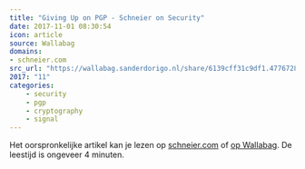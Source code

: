 ```yaml
---
title: "Giving Up on PGP - Schneier on Security"
date: 2017-11-01 08:30:54
icon: article
source: Wallabag
domains:
- schneier.com
src_url: "https://wallabag.sanderdorigo.nl/share/6139cff31c9df1.47767286"
2017: "11"
categories:
    - security
    - pgp
    - cryptography
    - signal
---
```

Het oorspronkelijke artikel kan je lezen op [schneier.com](https://www.schneier.com/blog/archives/2016/12/giving_up_on_pg.html) of [op Wallabag](https://wallabag.sanderdorigo.nl/share/6139cff31c9df1.47767286). De leestijd is ongeveer 4 minuten.